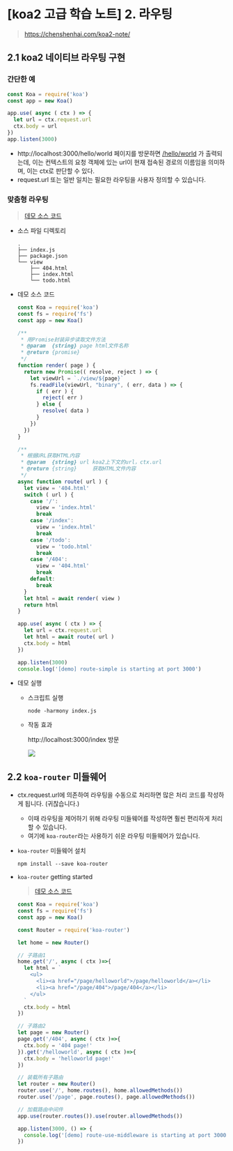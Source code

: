 # [koa2 고급 학습 노트] 2. 라우팅

> https://chenshenhai.com/koa2-note/



## 2.1 koa2 네이티브 라우팅 구현

### 간단한 예

```javascript
const Koa = require('koa')
const app = new Koa()

app.use( async ( ctx ) => {
  let url = ctx.request.url
  ctx.body = url
})
app.listen(3000)
```

- http://localhost:3000/hello/world 페이지를 방문하면 [/hello/world](http://localhost:3000/hello/world) 가 출력되는데, 이는 컨텍스트의 요청 객체에 있는 url이 현재 접속된 경로의 이름임을 의미하며, 이는 ctx로 판단할 수 있다. 
- request.url 또는 일반 일치는 필요한 라우팅을 사용자 정의할 수 있습니다.



### 맞춤형 라우팅

> [데모 소스 코드](https://github.com/ChenShenhai/koa2-note/tree/master/demo/route-simple)

- 소스 파일 디렉토리

  ```
  .
  ├── index.js
  ├── package.json
  └── view
      ├── 404.html
      ├── index.html
      └── todo.html
  ```

- 데모 소스 코드

  ```javascript
  const Koa = require('koa')
  const fs = require('fs')
  const app = new Koa()
  
  /**
   * 用Promise封装异步读取文件方法
   * @param  {string} page html文件名称
   * @return {promise}      
   */
  function render( page ) {
    return new Promise(( resolve, reject ) => {
      let viewUrl = `./view/${page}`
      fs.readFile(viewUrl, "binary", ( err, data ) => {
        if ( err ) {
          reject( err )
        } else {
          resolve( data )
        }
      })
    })
  }
  
  /**
   * 根据URL获取HTML内容
   * @param  {string} url koa2上下文的url，ctx.url
   * @return {string}     获取HTML文件内容
   */
  async function route( url ) {
    let view = '404.html'
    switch ( url ) {
      case '/':
        view = 'index.html'
        break
      case '/index':
        view = 'index.html'
        break
      case '/todo':
        view = 'todo.html'
        break
      case '/404':
        view = '404.html'
        break
      default:
        break
    }
    let html = await render( view )
    return html
  }
  
  app.use( async ( ctx ) => {
    let url = ctx.request.url
    let html = await route( url )
    ctx.body = html
  })
  
  app.listen(3000)
  console.log('[demo] route-simple is starting at port 3000')
  ```

- 데모 실행

  - 스크립트 실행

    ```shell
    node -harmony index.js
    ```

  - 작동 효과

    http://localhost:3000/index 방문

    ![](https://chenshenhai.com/koa2-note/note/images/route-result-01.png)





## 2.2 `koa-router` 미들웨어

- ctx.request.url에 의존하여 라우팅을 수동으로 처리하면 많은 처리 코드를 작성하게 됩니다. (귀찮습니다.)
  - 이때 라우팅을 제어하기 위해 라우팅 미들웨어를 작성하면 훨씬 편리하게 처리할 수 있습니다.
  - 여기에 `koa-router`라는 사용하기 쉬운 라우팅 미들웨어가 있습니다.

- `koa-router` 미들웨어 설치

  ```shell
  npm install --save koa-router
  ```

- `koa-router` getting started

  > [데모 소스 코드](https://github.com/ChenShenhai/koa2-note/tree/master/demo/route-use-middleware)

  ```javascript
  const Koa = require('koa')
  const fs = require('fs')
  const app = new Koa()
  
  const Router = require('koa-router')
  
  let home = new Router()
  
  // 子路由1
  home.get('/', async ( ctx )=>{
    let html = `
      <ul>
        <li><a href="/page/helloworld">/page/helloworld</a></li>
        <li><a href="/page/404">/page/404</a></li>
      </ul>
    `
    ctx.body = html
  })
  
  // 子路由2
  let page = new Router()
  page.get('/404', async ( ctx )=>{
    ctx.body = '404 page!'
  }).get('/helloworld', async ( ctx )=>{
    ctx.body = 'helloworld page!'
  })
  
  // 装载所有子路由
  let router = new Router()
  router.use('/', home.routes(), home.allowedMethods())
  router.use('/page', page.routes(), page.allowedMethods())
  
  // 加载路由中间件
  app.use(router.routes()).use(router.allowedMethods())
  
  app.listen(3000, () => {
    console.log('[demo] route-use-middleware is starting at port 3000')
  })
  ```

  





